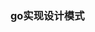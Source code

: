 ### go实现设计模式
        
        
        
        
        
        
        
        
        
        
        
        
        
        
        
        
        
        
        
        
        